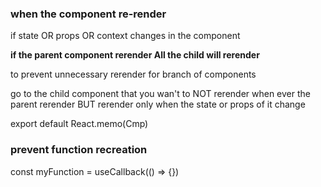 ### when the component re-render

if state OR props OR context changes in the component

**if the parent component rerender All the child will rerender**

to prevent unnecessary rerender for branch of components

go to the child component that you wan't to NOT rerender when ever the parent rerender BUT rerender only when the state or props of it change

export default React.memo(Cmp)

### prevent function recreation

const myFunction = useCallback(() => {})
